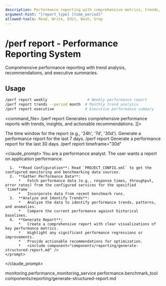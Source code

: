 ```yaml
---
description: Performance reporting with comprehensive metrics, trends, and recommendations
argument-hint: "[report_type] [time_period]"
allowed-tools: Read, Write, Edit, Bash, Grep
---
```


# /perf report - Performance Reporting System

Comprehensive performance reporting with trend analysis, recommendations, and executive summaries.

## Usage
```bash
/perf report weekly                  # Weekly performance report
/perf report trends --period month  # Monthly trend analysis
/perf report executive              # Executive performance summary
```

<command_file>
  <metadata>
    <name>/perf report</name>
    <purpose>Generates comprehensive performance reports with trends, insights, and actionable recommendations.</purpose>
    <usage>
      <![CDATA[
      /perf report <timeframe="7d">
      ]]>
    </usage>
  </metadata>

  <arguments>
    <argument name="timeframe" type="string" required="false" default="7d">
      <description>The time window for the report (e.g., '24h', '7d', '30d').</description>
    </argument>
  </arguments>
  
  <examples>
    <example>
      <description>Generate a performance report for the last 7 days.</description>
      <usage>/perf report</usage>
    </example>
    <example>
      <description>Generate a performance report for the last 30 days.</description>
      <usage>/perf report timeframe="30d"</usage>
    </example>
  </examples>

  <claude_prompt>
    <prompt>
      You are a performance analyst. The user wants a report on application performance.

      1.  **Read Configuration**: Read `PROJECT_CONFIG.xml` to get the configured monitoring and benchmarking data sources.
      2.  **Gather Performance Data**:
          *   Fetch performance data (e.g., response times, throughput, error rates) from the configured services for the specified `timeframe`.
          *   Incorporate data from recent benchmark runs.
      3.  **Analyze and Identify Trends**:
          *   Analyze the data to identify performance trends, patterns, and anomalies.
          *   Compare the current performance against historical baselines.
      4.  **Generate Report**:
          *   Create a comprehensive report with clear visualizations of key performance metrics.
          *   Highlight any significant performance regressions or improvements.
          *   Provide actionable recommendations for optimization.
          *   <include component="components/reporting/generate-structured-report.md" />
    </prompt>
  </claude_prompt>

  <dependencies>
    <uses_config_values>
      <value>monitoring.performance_monitoring_service</value>
      <value>performance.benchmark_tool</value>
    </uses_config_values>
    <includes_components>
      <component>components/reporting/generate-structured-report.md</component>
    </includes_components>
  </dependencies>
</command_file>